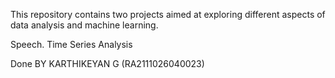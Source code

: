 This repository contains two projects aimed at exploring different aspects of data analysis and machine learning.

Speech.
Time Series Analysis

Done BY KARTHIKEYAN G (RA2111026040023)
